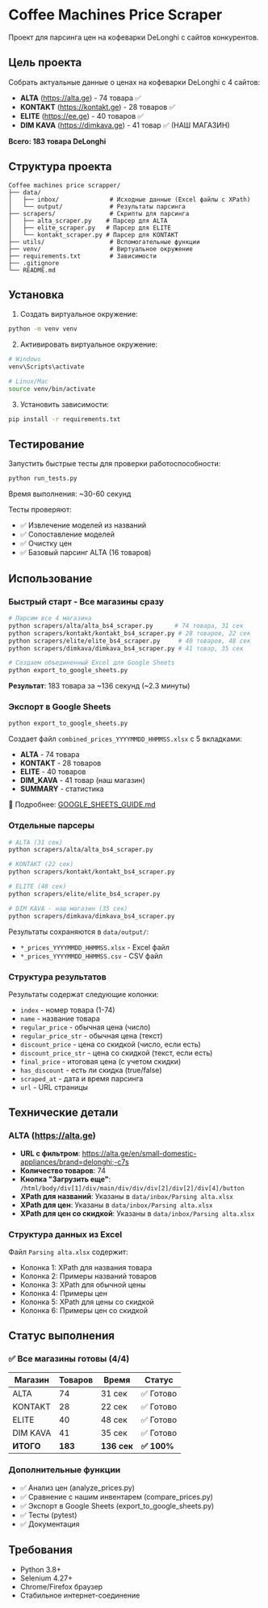 # Coffee Machines Price Scraper

Проект для парсинга цен на кофеварки DeLonghi с сайтов конкурентов.

## Цель проекта
Собрать актуальные данные о ценах на кофеварки DeLonghi с 4 сайтов:
- **ALTA** (https://alta.ge) - 74 товара ✅
- **KONTAKT** (https://kontakt.ge) - 28 товаров ✅
- **ELITE** (https://ee.ge) - 40 товаров ✅
- **DIM KAVA** (https://dimkava.ge) - 41 товар ✅ (НАШ МАГАЗИН)

**Всего: 183 товара DeLonghi**

## Структура проекта
```
Coffee machines price scrapper/
├── data/
│   ├── inbox/              # Исходные данные (Excel файлы с XPath)
│   └── output/             # Результаты парсинга
├── scrapers/               # Скрипты для парсинга
│   ├── alta_scraper.py    # Парсер для ALTA
│   ├── elite_scraper.py   # Парсер для ELITE
│   └── kontakt_scraper.py # Парсер для KONTAKT
├── utils/                  # Вспомогательные функции
├── venv/                   # Виртуальное окружение
├── requirements.txt        # Зависимости
├── .gitignore
└── README.md
```

## Установка

1. Создать виртуальное окружение:
```bash
python -m venv venv
```

2. Активировать виртуальное окружение:
```bash
# Windows
venv\Scripts\activate

# Linux/Mac
source venv/bin/activate
```

3. Установить зависимости:
```bash
pip install -r requirements.txt
```

## Тестирование

Запустить быстрые тесты для проверки работоспособности:
```bash
python run_tests.py
```

Время выполнения: ~30-60 секунд

Тесты проверяют:
- ✅ Извлечение моделей из названий
- ✅ Сопоставление моделей
- ✅ Очистку цен
- ✅ Базовый парсинг ALTA (16 товаров)

## Использование

### Быстрый старт - Все магазины сразу

```bash
# Парсим все 4 магазина
python scrapers/alta/alta_bs4_scraper.py      # 74 товара, 31 сек
python scrapers/kontakt/kontakt_bs4_scraper.py # 28 товаров, 22 сек
python scrapers/elite/elite_bs4_scraper.py     # 40 товаров, 48 сек
python scrapers/dimkava/dimkava_bs4_scraper.py # 41 товар, 35 сек

# Создаем объединенный Excel для Google Sheets
python export_to_google_sheets.py
```

**Результат**: 183 товара за ~136 секунд (~2.3 минуты)

### Экспорт в Google Sheets

```bash
python export_to_google_sheets.py
```

Создает файл `combined_prices_YYYYMMDD_HHMMSS.xlsx` с 5 вкладками:
- **ALTA** - 74 товара
- **KONTAKT** - 28 товаров
- **ELITE** - 40 товаров
- **DIM_KAVA** - 41 товар (наш магазин)
- **SUMMARY** - статистика

📖 Подробнее: [GOOGLE_SHEETS_GUIDE.md](GOOGLE_SHEETS_GUIDE.md)

### Отдельные парсеры

```bash
# ALTA (31 сек)
python scrapers/alta/alta_bs4_scraper.py

# KONTAKT (22 сек)
python scrapers/kontakt/kontakt_bs4_scraper.py

# ELITE (48 сек)
python scrapers/elite/elite_bs4_scraper.py

# DIM KAVA - наш магазин (35 сек)
python scrapers/dimkava/dimkava_bs4_scraper.py
```

Результаты сохраняются в `data/output/`:
- `*_prices_YYYYMMDD_HHMMSS.xlsx` - Excel файл
- `*_prices_YYYYMMDD_HHMMSS.csv` - CSV файл

### Структура результатов
Результаты содержат следующие колонки:
- `index` - номер товара (1-74)
- `name` - название товара
- `regular_price` - обычная цена (число)
- `regular_price_str` - обычная цена (текст)
- `discount_price` - цена со скидкой (число, если есть)
- `discount_price_str` - цена со скидкой (текст, если есть)
- `final_price` - итоговая цена (с учетом скидки)
- `has_discount` - есть ли скидка (true/false)
- `scraped_at` - дата и время парсинга
- `url` - URL страницы

## Технические детали

### ALTA (https://alta.ge)
- **URL с фильтром**: https://alta.ge/en/small-domestic-appliances/brand=delonghi;-c7s
- **Количество товаров**: 74
- **Кнопка "Загрузить еще"**: `/html/body/div[1]/div/main/div/div/div[2]/div[2]/div[4]/button`
- **XPath для названий**: Указаны в `data/inbox/Parsing alta.xlsx`
- **XPath для цен**: Указаны в `data/inbox/Parsing alta.xlsx`
- **XPath для цен со скидкой**: Указаны в `data/inbox/Parsing alta.xlsx`

### Структура данных из Excel
Файл `Parsing alta.xlsx` содержит:
- Колонка 1: XPath для названия товара
- Колонка 2: Примеры названий товаров
- Колонка 3: XPath для обычной цены
- Колонка 4: Примеры цен
- Колонка 5: XPath для цены со скидкой
- Колонка 6: Примеры цен со скидкой

## Статус выполнения

### ✅ Все магазины готовы (4/4)

| Магазин | Товаров | Время | Статус |
|---------|---------|-------|--------|
| ALTA | 74 | 31 сек | ✅ Готово |
| KONTAKT | 28 | 22 сек | ✅ Готово |
| ELITE | 40 | 48 сек | ✅ Готово |
| DIM KAVA | 41 | 35 сек | ✅ Готово |
| **ИТОГО** | **183** | **136 сек** | **✅ 100%** |

### Дополнительные функции
- ✅ Анализ цен (analyze_prices.py)
- ✅ Сравнение с нашим инвентарем (compare_prices.py)
- ✅ Экспорт в Google Sheets (export_to_google_sheets.py)
- ✅ Тесты (pytest)
- ✅ Документация

## Требования
- Python 3.8+
- Selenium 4.27+
- Chrome/Firefox браузер
- Стабильное интернет-соединение

